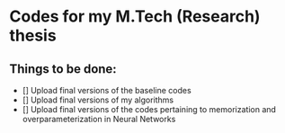 # Codes for my M.Tech (Research) thesis


## Things to be done:
- [] Upload final versions of the baseline codes
- [] Upload final versions of my algorithms
- [] Upload final versions of the codes pertaining to memorization and overparameterization in Neural Networks
